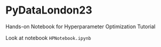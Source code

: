 # PyDataLondon23

Hands-on Notebook for Hyperparameter Optimization Tutorial

Look at notebook `HPNotebook.ipynb`
